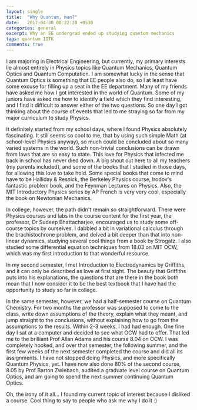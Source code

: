 ```yaml
---
layout: single
title:  "Why Quantum, man?"
date:   2017-04-30 00:22:20 +0530
categories: general
excerpt: Why an EE undergrad ended up studying quantum mechanics
tags: quantum IITK
comments: true
---
```

I am majoring in Electrical Engineering, but currently, my primary interests lie almost entirely in Physics topics like Quantum Mechanics, Quantum Optics and Quantum Computation. I am somewhat lucky in the sense that Quantum Optics is something that EE people also do, so I at least have some excuse for filling up a seat in the EE department. Many of my friends have asked me how I got interested in the world of Quantum. Some of my juniors have asked me how to identify a field which they find interesting, and I find it difficult to answer either of the two questions. So one day I got thinking about the course of events that led to me straying so far from my major curriculum to study Physics. 

It definitely started from my school days, where I found Physics absolutely fascinating. It still seems so cool to me, that by using such simple Math (at school-level Physics anyway), so much could be concluded about so many varied systems in the world. Such non-trivial conclusions can be drawn from laws that are so easy to state. This love for Physics that infected me back in school has never died down. A big shout out here to all my teachers (my parents included), and some of the books that I studied in those days, for allowing this love to take hold. Some special books that come to mind have to be Halliday & Resnick, the Berkeley Physics course, Irodov's fantastic problem book, and the Feynman Lectures on Physics. Also, the MIT Introductory Physics series by AP French is very very cool, especially the book on Newtonian Mechanics.

In college, however, the path didn't remain so straightforward. There were Physics courses and labs in the course content for the first year, the professor, Dr Sudeep Bhattacharjee, encouraged us to study some off-course topics by ourselves. I dabbled a bit in variational calculus through the brachistochrone problem, and delved a bit deeper than that into non-linear dynamics, studying several cool things from a book by Strogatz. I also studied some differential equation techniques from 18.03 on MIT OCW, which was my first introduction to that wonderful resource.

In my second semester, I met Introduction to Electrodynamics by Griffiths, and it can only be described as love at first sight. The beauty that Griffiths puts into his explanations, the questions that are there in the book both mean that I now consider it to be the best textbook that I have had the opportunity to study so far in college. 

In the same semester, however, we had a half-semester course on Quantum Chemistry. For two months the professor was supposed to come to the class, write down assumptions of the theory, explain what they meant, and jump straight to the conclusions, without explaining how to go from the assumptions to the results. Within 2-3 weeks, I had had enough. One fine day I sat at a computer and decided to see what OCW had to offer. That led me to the brilliant Prof Allan Adams and his course 8.04 on OCW. I was completely hooked, and over that semester, the following summer, and the first few weeks of the next semester completed the course and did all its assignments. I have not stopped doing Physics, and more specifically Quantum Physics, yet. I have now also done 80% of the second course, 8.05 by Prof Barton Zwiebach, audited a graduate level course on Quantum Optics, and am going to spend the next summer continuing Quantum Optics. 

Oh, the irony of it all... I found my current topic of interest because I disliked a course. Cool thing to say to people who ask me why I do it :)
